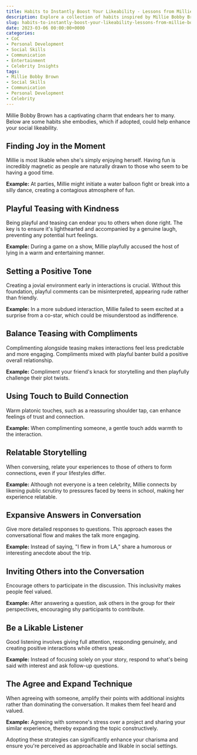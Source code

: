 ```yaml
---
title: Habits to Instantly Boost Your Likeability - Lessons from Millie Bobby Brown
description: Explore a collection of habits inspired by Millie Bobby Brown to enhance your social likeability and charm.
slug: habits-to-instantly-boost-your-likeability-lessons-from-millie-bobby-brown
date: 2023-03-06 00:00:00+0000
categories:
- CoC
- Personal Development
- Social Skills
- Communication
- Entertainment
- Celebrity Insights
tags:
- Millie Bobby Brown
- Social Skills
- Communication
- Personal Development
- Celebrity
---
```


Millie Bobby Brown has a captivating charm that endears her to many. Below are some habits she embodies, which if adopted, could help enhance your social likeability.

## Finding Joy in the Moment

Millie is most likable when she's simply enjoying herself. Having fun is incredibly magnetic as people are naturally drawn to those who seem to be having a good time.

**Example:** At parties, Millie might initiate a water balloon fight or break into a silly dance, creating a contagious atmosphere of fun.

## Playful Teasing with Kindness

Being playful and teasing can endear you to others when done right. The key is to ensure it's lighthearted and accompanied by a genuine laugh, preventing any potential hurt feelings.

**Example:** During a game on a show, Millie playfully accused the host of lying in a warm and entertaining manner.

## Setting a Positive Tone

Creating a jovial environment early in interactions is crucial. Without this foundation, playful comments can be misinterpreted, appearing rude rather than friendly.

**Example:** In a more subdued interaction, Millie failed to seem excited at a surprise from a co-star, which could be misunderstood as indifference.

## Balance Teasing with Compliments

Complimenting alongside teasing makes interactions feel less predictable and more engaging. Compliments mixed with playful banter build a positive overall relationship.

**Example:** Compliment your friend's knack for storytelling and then playfully challenge their plot twists.

## Using Touch to Build Connection

Warm platonic touches, such as a reassuring shoulder tap, can enhance feelings of trust and connection.

**Example:** When complimenting someone, a gentle touch adds warmth to the interaction.

## Relatable Storytelling

When conversing, relate your experiences to those of others to form connections, even if your lifestyles differ.

**Example:** Although not everyone is a teen celebrity, Millie connects by likening public scrutiny to pressures faced by teens in school, making her experience relatable.

## Expansive Answers in Conversation

Give more detailed responses to questions. This approach eases the conversational flow and makes the talk more engaging.

**Example:** Instead of saying, "I flew in from LA," share a humorous or interesting anecdote about the trip.

## Inviting Others into the Conversation

Encourage others to participate in the discussion. This inclusivity makes people feel valued.

**Example:** After answering a question, ask others in the group for their perspectives, encouraging shy participants to contribute.

## Be a Likable Listener

Good listening involves giving full attention, responding genuinely, and creating positive interactions while others speak.

**Example:** Instead of focusing solely on your story, respond to what's being said with interest and ask follow-up questions.

## The Agree and Expand Technique

When agreeing with someone, amplify their points with additional insights rather than dominating the conversation. It makes them feel heard and valued.

**Example:** Agreeing with someone's stress over a project and sharing your similar experience, thereby expanding the topic constructively.

Adopting these strategies can significantly enhance your charisma and ensure you're perceived as approachable and likable in social settings.
